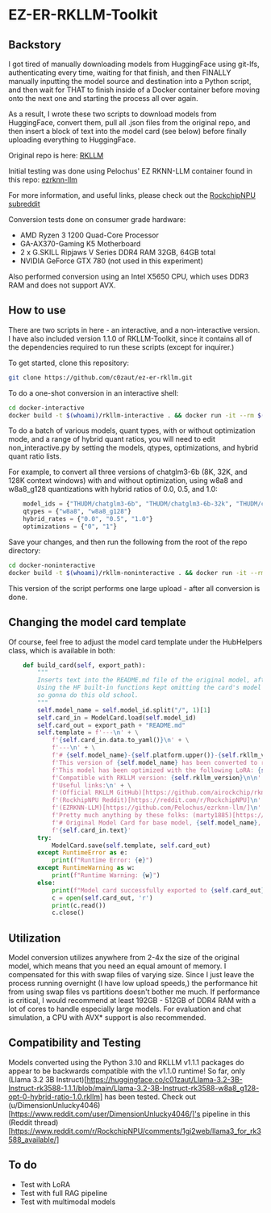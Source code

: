 # EZ-ER-RKLLM-Toolkit

## Backstory

I got tired of manually downloading models from HuggingFace using git-lfs, authenticating every time, waiting for that finish, and then FINALLY manually inputting the model source and destination into a Python script, and then wait for THAT to finish inside of a Docker container before moving onto the next one and starting the process all over again.

As a result, I wrote these two scripts to download models from HuggingFace, convert them, pull all .json files from the original repo, and then insert a block of text into the model card (see below) before finally uploading everything to HuggingFace.

Original repo is here: [RKLLM](https://github.com/airockchip/rknn-llm)

Initial testing was done using Pelochus' EZ RKNN-LLM container found in this repo: [ezrknn-llm](https://github.com/Pelochus/ezrknn-llm/)

For more information, and useful links, please check out the [RockchipNPU subreddit](https://reddit.com/r/RockchipNPU)

Conversion tests done on consumer grade hardware:

- AMD Ryzen 3 1200 Quad-Core Processor
- GA-AX370-Gaming K5 Motherboard
- 2 x G.SKILL Ripjaws V Series DDR4 RAM 32GB, 64GB total
- NVIDIA GeForce GTX 780 (not used in this experiment)

Also performed conversion using an Intel X5650 CPU, which uses DDR3 RAM and does not support AVX.

## How to use

There are two scripts in here - an interactive, and a non-interactive version. I have also included version 1.1.0 of RKLLM-Toolkit, since it contains all of the dependencies required to run these scripts (except for inquirer.)

To get started, clone this repository:

```bash
git clone https://github.com/c0zaut/ez-er-rkllm.git
```

To do a one-shot conversion in an interactive shell:

```bash
cd docker-interactive
docker build -t $(whoami)/rkllm-interactive . && docker run -it --rm $(whoami)/rkllm-interactive
```

To do a batch of various models, quant types, with or without optimization mode, and a range of hybrid quant ratios, you will need to edit non_interactive.py by setting the models, qtypes, optimizations, and hybrid quant ratio lists. 

For example, to convert all three versions of chatglm3-6b (8K, 32K, and 128K context windows) with and without optimization, using w8a8 and w8a8_g128 quantizations with hybrid ratios of 0.0, 0.5, and 1.0:

```python
    model_ids = {"THUDM/chatglm3-6b", "THUDM/chatglm3-6b-32k", "THUDM/chatglm3-6b-128k"}
    qtypes = {"w8a8", "w8a8_g128"}
    hybrid_rates = {"0.0", "0.5", "1.0"}
    optimizations = {"0", "1"}
```

Save your changes, and then run the following from the root of the repo directory:

```bash
cd docker-noninteractive
docker build -t $(whoami)/rkllm-noninteractive . && docker run -it --rm $(whoami)/rkllm-noninteractive
```

This version of the script performs one large upload - after all conversion is done.

## Changing the model card template

Of course, feel free to adjust the model card template under the HubHelpers class, which is available in both:

```python
    def build_card(self, export_path):
        """
        Inserts text into the README.md file of the original model, after the model data. 
        Using the HF built-in functions kept omitting the card's model data,
        so gonna do this old school.
        """
        self.model_name = self.model_id.split("/", 1)[1]
        self.card_in = ModelCard.load(self.model_id)
        self.card_out = export_path + "README.md"
        self.template = f'---\n' + \
            f'{self.card_in.data.to_yaml()}\n' + \
            f'---\n' + \
            f'# {self.model_name}-{self.platform.upper()}-{self.rkllm_version}\n\n' + \
            f'This version of {self.model_name} has been converted to run on the {self.platform.upper()} NPU using {self.qtype} quantization.\n\n' + \
            f'This model has been optimized with the following LoRA: {self.lora_id}\n\n' + \
            f'Compatible with RKLLM version: {self.rkllm_version}\n\n' + \
            f'Useful links:\n' + \
            f'(Official RKLLM GitHub)[https://github.com/airockchip/rknn-llm)\n' + \
            f'(RockhipNPU Reddit)[https://reddit.com/r/RockchipNPU]\n' + \
            f'(EZRKNN-LLM)[https://github.com/Pelochus/ezrknn-llm/]\n' + \
            f'Pretty much anything by these folks: (marty1885)[https://github.com/marty1885] and (happyme531)[https://huggingface.co/happyme531]\n' + \
            f'# Original Model Card for base model, {self.model_name}, below:\n\n' + \
            f'{self.card_in.text}'
        try:
            ModelCard.save(self.template, self.card_out)
        except RuntimeError as e:
            print(f"Runtime Error: {e}")
        except RuntimeWarning as w:
            print(f"Runtime Warning: {w}")
        else:
            print(f"Model card successfully exported to {self.card_out}!")
            c = open(self.card_out, 'r')
            print(c.read())
            c.close()
```

## Utilization

Model conversion utilizes anywhere from 2-4x the size of the original model, which means that you need an equal amount of memory. I compensated for this with swap files of varying size. Since I just leave the process running overnight (I have low upload speeds,) the performance hit from using swap files vs partitions doesn't bother me much. If performance is critical, I would recommend at least 192GB - 512GB of DDR4 RAM with a lot of cores to handle especially large models. For evaluation and chat simulation, a CPU with AVX* support is also recommended.

## Compatibility and Testing

Models converted using the Python 3.10 and RKLLM v1.1.1 packages do appear to be backwards compatible with the v1.1.0 runtime! So far, only (Llama 3.2 3B Instruct)[https://huggingface.co/c01zaut/Llama-3.2-3B-Instruct-rk3588-1.1.1/blob/main/Llama-3.2-3B-Instruct-rk3588-w8a8_g128-opt-0-hybrid-ratio-1.0.rkllm] has been tested. Check out (u/DimensionUnlucky4046)[https://www.reddit.com/user/DimensionUnlucky4046/]'s pipeline in this (Reddit thread)[https://www.reddit.com/r/RockchipNPU/comments/1gi2web/llama3_for_rk3588_available/] 

## To do

- Test with LoRA
- Test with full RAG pipeline
- Test with multimodal models